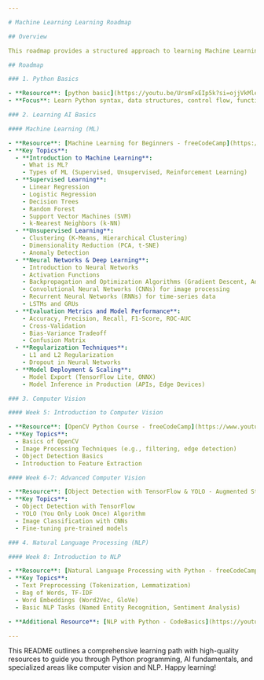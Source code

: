 ```yaml
---

# Machine Learning Learning Roadmap

## Overview

This roadmap provides a structured approach to learning Machine Learning (ML), Deep Learning (DL), Computer Vision, and Natural Language Processing (NLP). It includes resources for Python basics, AI fundamentals, and advanced topics in ML, DL, and NLP.

## Roadmap

### 1. Python Basics

- **Resource**: [python basic](https://youtu.be/UrsmFxEIp5k?si=ojjVkMleYbWUohiU)
- **Focus**: Learn Python syntax, data structures, control flow, functions, and file handling.

### 2. Learning AI Basics

#### Machine Learning (ML)

- **Resource**: [Machine Learning for Beginners - freeCodeCamp](https://youtube.com/playlist?list=PLWKjhJtqVAblStefaz_YOVpDWqcRScc2s&si=7-4sO_hsrh0Lj0me)
- **Key Topics**:
  - **Introduction to Machine Learning**:
    - What is ML?
    - Types of ML (Supervised, Unsupervised, Reinforcement Learning)
  - **Supervised Learning**:
    - Linear Regression
    - Logistic Regression
    - Decision Trees
    - Random Forest
    - Support Vector Machines (SVM)
    - k-Nearest Neighbors (k-NN)
  - **Unsupervised Learning**:
    - Clustering (K-Means, Hierarchical Clustering)
    - Dimensionality Reduction (PCA, t-SNE)
    - Anomaly Detection
  - **Neural Networks & Deep Learning**:
    - Introduction to Neural Networks
    - Activation Functions
    - Backpropagation and Optimization Algorithms (Gradient Descent, Adam)
    - Convolutional Neural Networks (CNNs) for image processing
    - Recurrent Neural Networks (RNNs) for time-series data
    - LSTMs and GRUs
  - **Evaluation Metrics and Model Performance**:
    - Accuracy, Precision, Recall, F1-Score, ROC-AUC
    - Cross-Validation
    - Bias-Variance Tradeoff
    - Confusion Matrix
  - **Regularization Techniques**:
    - L1 and L2 Regularization
    - Dropout in Neural Networks
  - **Model Deployment & Scaling**:
    - Model Export (TensorFlow Lite, ONNX)
    - Model Inference in Production (APIs, Edge Devices)

### 3. Computer Vision

#### Week 5: Introduction to Computer Vision

- **Resource**: [OpenCV Python Course - freeCodeCamp](https://www.youtube.com/watch?v=oXlwWbU8l2o)
- **Key Topics**:
  - Basics of OpenCV
  - Image Processing Techniques (e.g., filtering, edge detection)
  - Object Detection Basics
  - Introduction to Feature Extraction

#### Week 6-7: Advanced Computer Vision

- **Resource**: [Object Detection with TensorFlow & YOLO - Augmented Startups](https://www.youtube.com/playlist?list=PLKqKfpYkBWL1WXG9Bfk4RyHzAMTyhpaSk)
- **Key Topics**:
  - Object Detection with TensorFlow
  - YOLO (You Only Look Once) Algorithm
  - Image Classification with CNNs
  - Fine-tuning pre-trained models

### 4. Natural Language Processing (NLP)

#### Week 8: Introduction to NLP

- **Resource**: [Natural Language Processing with Python - freeCodeCamp](https://www.youtube.com/watch?v=8pTEmbeENF4)
- **Key Topics**:
  - Text Preprocessing (Tokenization, Lemmatization)
  - Bag of Words, TF-IDF
  - Word Embeddings (Word2Vec, GloVe)
  - Basic NLP Tasks (Named Entity Recognition, Sentiment Analysis)

- **Additional Resource**: [NLP with Python - CodeBasics](https://youtube.com/playlist?list=PLeo1K3hjS3uuvuAXhYjV2lMEShq2UYSwX&si=rhgmHurhyuFb4uIM)

---
```


This README outlines a comprehensive learning path with high-quality resources to guide you through Python programming, AI fundamentals, and specialized areas like computer vision and NLP. Happy learning!

